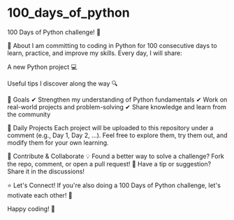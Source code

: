 # 100_days_of_python

100 Days of Python challenge! 🎉

📌 About
I am committing to coding in Python for 100 consecutive days to learn, practice, and improve my skills. Every day, I will share:

A new Python project 💻

Useful tips I discover along the way 🔍

🎯 Goals
✔ Strengthen my understanding of Python fundamentals
✔ Work on real-world projects and problem-solving
✔ Share knowledge and learn from the community

📂 Daily Projects
Each project will be uploaded to this repository under a comment (e.g., Day 1, Day 2, ...). Feel free to explore them, try them out, and modify them for your own learning.

🤝 Contribute & Collaborate
💡 Found a better way to solve a challenge? Fork the repo, comment, or open a pull request!
📢 Have a tip or suggestion? Share it in the discussions!

⭐ Let's Connect!
If you're also doing a 100 Days of Python challenge, let's motivate each other! 🚀

Happy coding! 🐍
